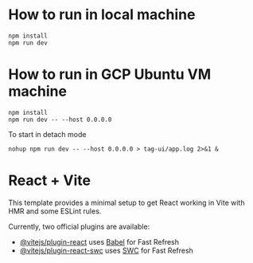 # How to run in local machine

```
npm install
npm run dev
```
# How to run in GCP Ubuntu VM machine

```
npm install
npm run dev -- --host 0.0.0.0
```

To start in detach mode

`nohup npm run dev -- --host 0.0.0.0 > tag-ui/app.log 2>&1 &`

# React + Vite

This template provides a minimal setup to get React working in Vite with HMR and some ESLint rules.

Currently, two official plugins are available:

- [@vitejs/plugin-react](https://github.com/vitejs/vite-plugin-react/blob/main/packages/plugin-react/README.md) uses [Babel](https://babeljs.io/) for Fast Refresh
- [@vitejs/plugin-react-swc](https://github.com/vitejs/vite-plugin-react-swc) uses [SWC](https://swc.rs/) for Fast Refresh

